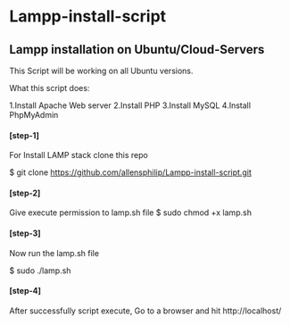 # Lampp-install-script

<h2>Lampp installation on Ubuntu/Cloud-Servers</h2>
This Script will be working on all Ubuntu versions.

What this script does:

1.Install Apache Web server 
2.Install PHP 
3.Install MySQL 
4.Install PhpMyAdmin

<h4><b>[step-1]</b></h4>

For Install LAMP stack clone this repo

$ git clone https://github.com/allensphilip/Lampp-install-script.git

<h4><b>[step-2]</b></h4>

Give execute permission to lamp.sh file
$ sudo chmod +x lamp.sh 

<h4><b>[step-3]</b></h4>
Now run the lamp.sh file

$ sudo ./lamp.sh 

<h4><b>[step-4]</b></h4>

After successfully script execute, Go to a browser and hit http://localhost/
